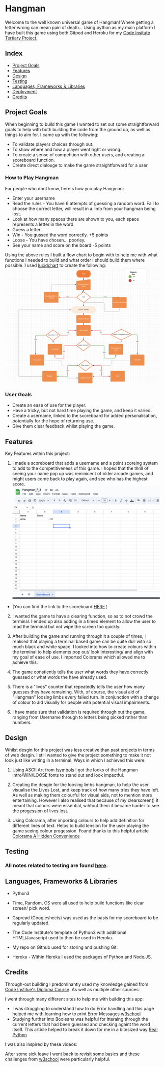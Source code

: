 # Hangman
Welcome to the well known universal game of Hangman! Where getting a letter wrong can mean pain of death...
Using python as my main platform I have built this game using both Gitpod and Heroku for my [Code Insitute Tertiary Project.](https://codeinstitute.net/full-stack-software-development-diploma/)

## Index

* [Project Goals](#project-goals) 
* [Features](#features)
* [Design](#design)
* [Testing](#testing)
* [Languages, Frameworks & Libraries](#languages-frameworks--libraries)
* [Deployment](#deployment)
* [Credits](#credits)


## Project Goals
When beginning to build this game I wanted to set out some straightforward goals to help with both building the code from the ground up, as well as things to aim for. I came up with the following:

* To validate players choices through out.
* To show where and how a player went right or wrong.
* To create a sense of competition with other users, and creating a scoreboard function.
* Create direct dialouge to make the game straightforward for a user

### How to Play Hangman 
For people who dont know, here's how you play Hangman:
* Enter your username 
* Read the rules - You have 6 attempts of guessing a random word. Fail to choose the correct letter, will result in a limb from your hangman being lost. 
* Look at how many spaces there are shown to you, each space represents a letter in the word.
* Guess a letter
* Win - You gussed the word correctly. +5 points
* Loose - You have chosen... poorley.
* See your name and score on the board -5 points

Using the above rules I built a flow chart to begin with to help me with what functions I needed to build and what order I should build them where possible. I used [lucidchart](https://www.lucidchart.com/pages/) to create the following:
![Lucidchart Flowchart](./documentation/features/flowchart_hangman.png "Flowchart")

### User Goals
- Create an ease of use for the player.
- Have a tricky, but not hard time playing the game, and keep it varied.
- Create a username, linked to the scoreboard for added personalisation, potentially for the hope of returning use.
- Give them clear feedback whilst playing the game. 

## Features 
Key Features within this project:

1. I made a scoreboard that adds a username and a point scoreing system to add to the competitiveness of this game. I hoped that the thrill of seeing your name pop up was reminicent of older arcade games, and might users come back to play again, and see who has the highest score.
![Scoreboard](./documentation/scoreboard_pics/scoreboard_hangman.png "Scoreboard")

* (You can find the link to the scoreboard [HERE](https://docs.google.com/spreadsheets/d/1JdvTA2fKHEM3F4te9Y1SV8tsfhz-ruJAHCrfvIhJldQ/edit?usp=sharing) )

2. I wanted the game to have a clearing function, so as to not crowd the terminal. I ended up also adding in a timed element to allow the user to read the terminal but not wipe the screen too quickly. 

3. After building the game and running through it a couple of times, I realised that playing a terminal based game can be quite dull with so much black and white space. I looked into how to create colours within the terminal to help elements pop out/ look interesting/ and align with my goal of ease of use. I imported Colorama which allowed me to achieve this.

4. The game constiently tells the user what words they have correctly guessed or what words the have already used. 

5. There is a "lives" counter that repeatedly tells the user how many guesses they have remaining. With, of course, the visual aid of "Hangman" loosing limbs every failed turn. In conjunction with a change of colour to aid visually for people with potential visual impairments. 

6. I have made sure that validation is required through out the game, ranging from Username through to letters being picked rather than numbers.


## Design 
Whilst desgin for this project was less creative than past projects in terms of web desgin. I still wanted to give the project something to make it not look just like writing in a terminal. Ways in which I achieved this were:
1. Using ASCII Art from [fsymbols](https://fsymbols.com/text-art/) I got the looks of the Hangman intro/WIN/LOOSE fonts to stand out and look impactful. 

2. Creating the desgin for the loosing limbs hangman, to help the user visualise the Lives Lost, and keep track of how many tries they have left. As well as making them colourful for visual aids, not to mention more entertaining. However I also realised that because of my clearscreen() it meant that colours were essential, wihtout them it became harder to see the progession of lives lost. 

3. Using Colorama, after importing colours to help add definition for different lines of text. Helps to build tension for the user playing the game seeing colour progession. Found thanks to this helpful article [Colorama A Hidden Convenience](https://medium.com/analytics-vidhya/colorama-a-hidden-convinience-6fb22dc00835)



## Testing

  ### All notes related to testing are found [here](documentation/testing.md).

## Languages, Frameworks & Libraries
* Python3

* Time, Random, OS were all used to help build functions like clear screen/ pick word.

* Gspread (Googlesheets) was used as the basis for my scoreboard to be regularly updated. 

* The Code Institute's template of Python3 with additional HTML/Javascript used to then be used in Heroku. 

* My repo on Github used for storing and pushing Git.

* Heroku - Within Heroku I used the packages of Python and Node.JS.

## Credits 
Through-out building I predominantly used my knowledge gained from [Code Institue's Diploma Course](https://codeinstitute.net/full-stack-software-development-diploma/). As well as multiple other sources:

 I went through many different sites to help me with building this app:
 * I was struggling to understand how to do Error handling and this page helped me with learning how to print Error Messages [w3school](https://www.w3schools.com/python/gloss_python_error_handling.asp)
 * Studying further into Booleans was helpful for itteraing through the current letters that had been guessed and checking againt the word itself. This article helped to break it down for me in a bitesized way [Real Python](https://realpython.com/python-in-operator/)

 I was also inspired by these videos:


 After some sick leave I went back to revisit some basics and these challenges from [w3school](https://www.w3schools.com/python/exercise.asp?filename=exercise_ifelse1) were particularly helpful. 
 
